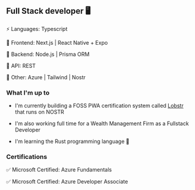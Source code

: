 ## Full Stack developer 🖥️ 

⚡️ Languages: Typescript

🚀 Frontend: Next.js | React Native + Expo

🎢 Backend: Node.js | Prisma ORM

🚕 API: REST

🚧 Other: Azure | Tailwind | Nostr

### What I'm up to

- I'm currently building a FOSS PWA certification system called [Lobstr](https://github.com/Project-LOBSTR/foundation-app) that runs on NOSTR 

- I'm also working full time for a Wealth Management Firm as a Fullstack Developer

- I'm learning the Rust programming language 🦀
### Certifications

✅ Microsoft Certified: Azure Fundamentals

✅ Microsoft Certified: Azure Developer Associate
